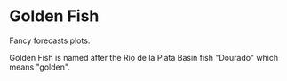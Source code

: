 # Golden Fish


Fancy forecasts plots.

Golden Fish is named after the Río de la Plata Basin fish "Dourado" which means "golden".


